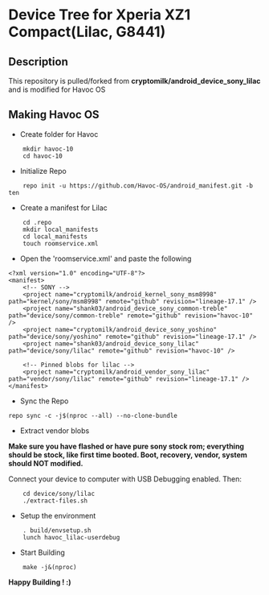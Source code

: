 # Device Tree for Xperia XZ1 Compact(Lilac, G8441)
## Description
This repository is pulled/forked from **cryptomilk/android_device_sony_lilac** and is modified for Havoc OS

## Making Havoc OS
- Create folder for Havoc
```
    mkdir havoc-10
    cd havoc-10
```
- Initialize Repo
```
    repo init -u https://github.com/Havoc-OS/android_manifest.git -b ten
```
- Create a manifest for Lilac
```
    cd .repo
    mkdir local_manifests
    cd local_manifests
    touch roomservice.xml
```
- Open the 'roomservice.xml' and paste the following
```
<?xml version="1.0" encoding="UTF-8"?>
<manifest>
    <!-- SONY -->
    <project name="cryptomilk/android_kernel_sony_msm8998" path="kernel/sony/msm8998" remote="github" revision="lineage-17.1" />
    <project name="shank03/android_device_sony_common-treble" path="device/sony/common-treble" remote="github" revision="havoc-10" />
    <project name="cryptomilk/android_device_sony_yoshino" path="device/sony/yoshino" remote="github" revision="lineage-17.1" />
    <project name="shank03/android_device_sony_lilac" path="device/sony/lilac" remote="github" revision="havoc-10" />

    <!-- Pinned blobs for lilac -->
    <project name="cryptomilk/android_vendor_sony_lilac" path="vendor/sony/lilac" remote="github" revision="lineage-17.1" />
</manifest>
```
- Sync the Repo
```
repo sync -c -j$(nproc --all) --no-clone-bundle
```
- Extract vendor blobs

**Make sure you have flashed or have pure sony stock rom; everything should be stock, like first time booted. Boot, recovery, vendor, system should NOT modified.**

Connect your device to computer with USB Debugging enabled.
Then:
```
    cd device/sony/lilac
    ./extract-files.sh
```
- Setup the environment
```
    . build/envsetup.sh
    lunch havoc_lilac-userdebug
```
- Start Building
```
    make -j&(nproc)
```

**Happy Building ! :)** 

